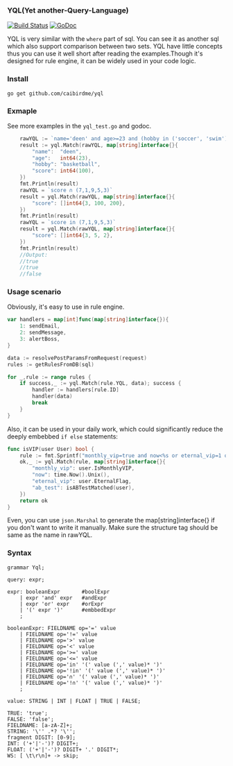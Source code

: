 ### YQL(Yet another-Query-Language)
[![Build Status](https://www.travis-ci.org/caibirdme/yql.svg?branch=master)](https://www.travis-ci.org/caibirdme/yql)
[![GoDoc](https://godoc.org/github.com/caibirdme/yql?status.svg)](https://godoc.org/github.com/caibirdme/yql)


YQL is very similar with the `where` part of sql. You can see it as another sql which also support comparison between two sets. YQL have little concepts thus you can use it well short after reading the examples.Though it's designed for rule engine, it can be widely used in your code logic.

### Install
`go get github.com/caibirdme/yql`

### Exmaple
See more examples in the `yql_test.go` and godoc.

``` go
	rawYQL := `name='deen' and age>=23 and (hobby in ('soccer', 'swim') or score>90))`
	result := yql.Match(rawYQL, map[string]interface{}{
		"name":  "deen",
		"age":   int64(23),
		"hobby": "basketball",
		"score": int64(100),
	})
	fmt.Println(result)
	rawYQL = `score ∩ (7,1,9,5,3)`
	result = yql.Match(rawYQL, map[string]interface{}{
		"score": []int64{3, 100, 200},
	})
	fmt.Println(result)
	rawYQL = `score in (7,1,9,5,3)`
	result = yql.Match(rawYQL, map[string]interface{}{
		"score": []int64{3, 5, 2},
	})
	fmt.Println(result)
	//Output:
	//true
	//true
	//false
```

### Usage scenario
Obviously, it's easy to use in rule engine.
```go
var handlers = map[int]func(map[string]interface{}){
	1: sendEmail,
	2: sendMessage,
	3: alertBoss,
}

data := resolvePostParamsFromRequest(request)
rules := getRulesFromDB(sql)

for _,rule := range rules {
	if success,_ := yql.Match(rule.YQL, data); success {
		handler := handlers[rule.ID]
		handler(data)
		break
	}
}
```

Also, it can be used in your daily work, which could significantly reduce the deeply embebbed `if else` statements:
```go
func isVIP(user User) bool {
	rule := fmt.Sprintf("monthly_vip=true and now<%s or eternal_vip=1 or ab_test!=false", user.ExpireTime)
	ok,_ := yql.Match(rule, map[string]interface{}{
		"monthly_vip": user.IsMonthlyVIP,
		"now": time.Now().Unix(),
		"eternal_vip": user.EternalFlag,
		"ab_test": isABTestMatched(user),
	})
	return ok
}
```

Even, you can use `json.Marshal` to generate the map[string]interface{} if you don't want to write it manually. Make sure the structure tag should be same as the name in rawYQL.

### Syntax
```
grammar Yql;

query: expr;

expr: booleanExpr       #boolExpr
    | expr 'and' expr   #andExpr
    | expr 'or' expr    #orExpr
    | '(' expr ')'      #embbedExpr
    ;

booleanExpr: FIELDNAME op='=' value
    | FIELDNAME op='!=' value
    | FIELDNAME op='>' value
    | FIELDNAME op='<' value
    | FIELDNAME op='>=' value
    | FIELDNAME op='<=' value
    | FIELDNAME op='in' '(' value (',' value)* ')'
    | FIELDNAME op='!in' '(' value (',' value)* ')'
    | FIELDNAME op='∩' '(' value (',' value)* ')'
    | FIELDNAME op='!∩' '(' value (',' value)* ')'
    ;

value: STRING | INT | FLOAT | TRUE | FALSE;

TRUE: 'true';
FALSE: 'false';
FIELDNAME: [a-zA-Z]+;
STRING: '\'' .*? '\'';
fragment DIGIT: [0-9];
INT: ('+'|'-')? DIGIT+;
FLOAT: ('+'|'-')? DIGIT+ '.' DIGIT*;
WS: [ \t\r\n]+ -> skip;

```